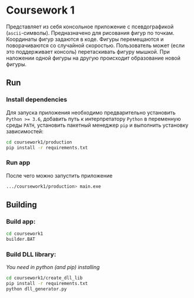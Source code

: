# Coursework 1

Представляет из себя консольное приложение с псевдографикой (`ascii`-символы).
Предназначено для рисования фигур по точкам.
Координаты фигур задаются в коде. 
Фигуры перемещаются и поворачиваются со случайной скоростью.
Пользователь может (если это поддерживает консоль) перетаскивать фигуру мышкой.
При наложении одной фигуры на другую происходит образование новой фигуры.

## Run

### Install dependencies

Для запуска приложения необходимо предварительно установить `Python >= 3.6`, добавить путь к интерпретатору `Python` в переменную среды `PATH`,
установить пакетный менеджер `pip` и выполнить установку зависимостей:

```bash
cd coursework1/production
pip install -r requirements.txt
```

### Run app

После чего можно запустить приложение

```bash
.../coursework1/production> main.exe
```

## Building

### Build app:

```bash
cd coursework1
builder.BAT
```

### Build DLL library:

*You need in python (and pip) installing*

```bash
cd coursework1/create_dll_lib
pip install -r requirements.txt
python dll_generator.py
```


